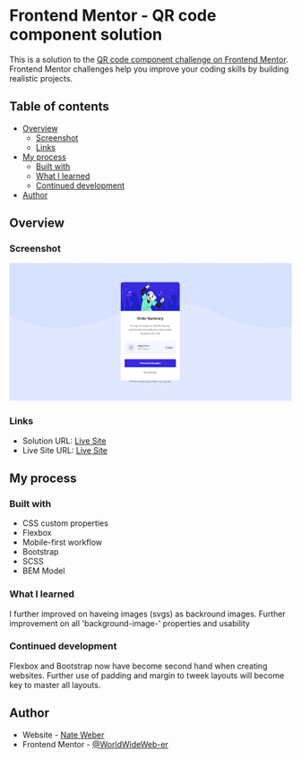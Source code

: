 # Frontend Mentor - QR code component solution

This is a solution to the [QR code component challenge on Frontend Mentor](https://www.frontendmentor.io/challenges/qr-code-component-iux_sIO_H). Frontend Mentor challenges help you improve your coding skills by building realistic projects.

## Table of contents

- [Overview](#overview)
  - [Screenshot](#screenshot)
  - [Links](#links)
- [My process](#my-process)
  - [Built with](#built-with)
  - [What I learned](#what-i-learned)
  - [Continued development](#continued-development)
- [Author](#author)

## Overview

### Screenshot

![Final Solution](img-final.jpg)

### Links

- Solution URL: [Live Site](https://github.com/WorldWideWeb-er/Frontend_Mentor/tree/main/1.%20Newbie/order-summary-component-main)
- Live Site URL: [Live Site](https://wwweber-order.netlify.app/)

## My process

### Built with

- CSS custom properties
- Flexbox
- Mobile-first workflow
- Bootstrap
- SCSS
- BEM Model

### What I learned

I further improved on haveing images (svgs) as backround images.
Further improvement on all 'background-image-' properties and usability

### Continued development

Flexbox and Bootstrap now have become second hand when creating websites.
Further use of padding and margin to tweek layouts will become key to master all layouts.

## Author

- Website - [Nate Weber](http://nateweber.name/)
- Frontend Mentor - [@WorldWideWeb-er](https://www.frontendmentor.io/profile/WorldWideWeb-er)
